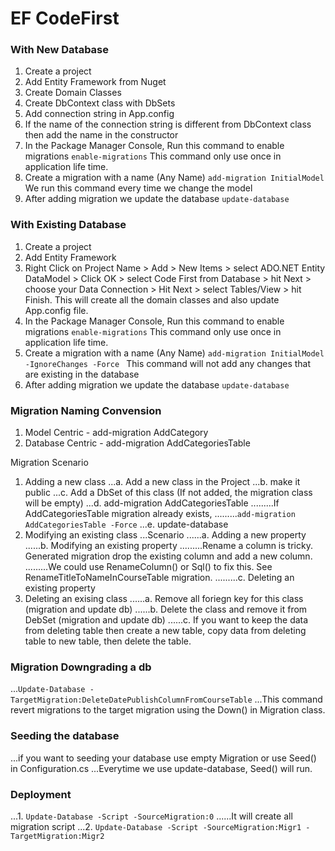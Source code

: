 # EF CodeFirst

### With New Database
1. Create a project
2. Add Entity Framework from Nuget
3. Create Domain Classes
4. Create DbContext class with DbSets
5. Add connection string in App.config
6. If the name of the connection string is different from DbContext class then add the name in the constructor
7. In the Package Manager Console, Run this command to enable migrations
	`enable-migrations`
	This command only use once in application life time.
8. Create a migration with a name (Any Name)
	`add-migration InitialModel`
	We run this command every time we change the model
9. After adding migration we update the database
	`update-database`

### With Existing Database
1. Create a project
2. Add Entity Framework
3. Right Click on Project Name > Add > New Items > select ADO.NET Entity DataModel > Click OK > 
	select Code First from Database > hit Next > choose your Data Connection > Hit Next >
	select Tables/View > hit Finish.
	This will create all the domain classes and also update App.config file.
4. In the Package Manager Console, Run this command to enable migrations
	`enable-migrations`
	This command only use once in application life time.
5. Create a migration with a name (Any Name)
	`add-migration InitialModel -IgnoreChanges -Force `
	This command will not add any changes that are existing in the database
6. After adding migration we update the database
	`update-database`

### Migration Naming Convension
1. Model Centric - add-migration AddCategory
2. Database Centric - add-migration AddCategoriesTable

Migration Scenario
1. Adding a new class
...a. Add a new class in the Project
...b. make it public
...c. Add a DbSet of this class (If not added, the migration class will be empty)
...d. add-migration AddCategoriesTable
.........If AddCategoriesTable migration already exists, 
.........`add-migration AddCategoriesTable -Force`
...e. update-database
2. Modifying an existing class
...Scenario
......a. Adding a new property
......b. Modifying an existing property
.........Rename a column is tricky. Generated migration drop the existing column and add a new column.
.........We could use RenameColumn() or Sql() to fix this. See RenameTitleToNameInCourseTable migration.
.........c. Deleting an existing property
3. Deleting an exising class
......a. Remove all foriegn key for this class (migration and update db)
......b. Delete the class and remove it from DebSet (migration and update db)
......c. If you want to keep the data from deleting table then create a new table, copy data from deleting table to new table, then delete the table.

### Migration Downgrading a db
...`Update-Database -TargetMigration:DeleteDatePublishColumnFromCourseTable`
...This command revert migrations to the target migration using the Down() in Migration class.

### Seeding the database
...if you want to seeding your database use empty Migration or use Seed() in Configuration.cs
...Everytime we use update-database, Seed() will run.

### Deployment
...1. `Update-Database -Script -SourceMigration:0`
......It will create all migration script
...2. `Update-­Database ­‐Script ­‐SourceMigration:Migr1 ­‐TargetMigration:Migr2`





	
